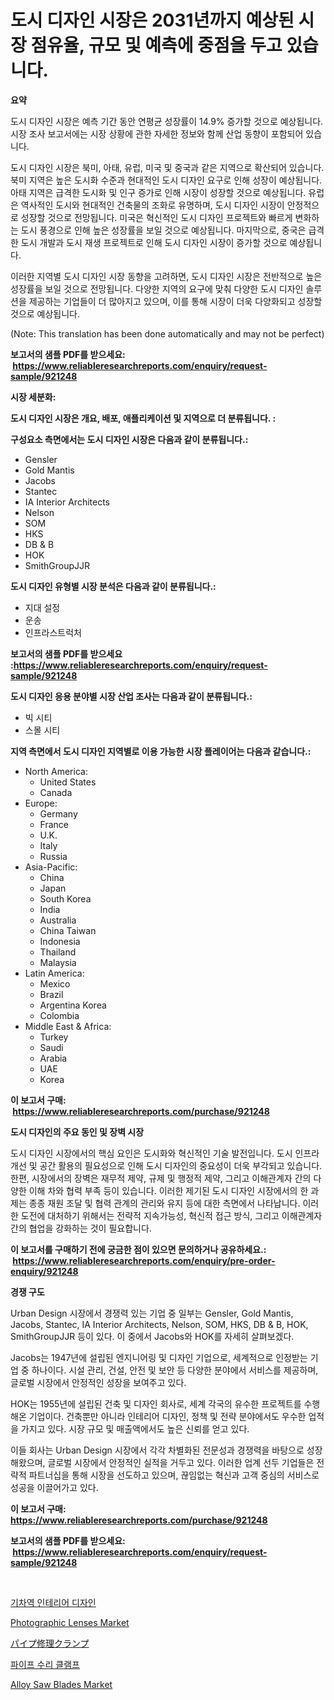 <p><h1>도시 디자인 시장은 2031년까지 예상된 시장 점유율, 규모 및 예측에 중점을 두고 있습니다.</h1></p><p><strong>요약</strong></p>
<p><p>도시 디자인 시장은 예측 기간 동안 연평균 성장률이 14.9% 증가할 것으로 예상됩니다. 시장 조사 보고서에는 시장 상황에 관한 자세한 정보와 함께 산업 동향이 포함되어 있습니다. </p><p>도시 디자인 시장은 북미, 아태, 유럽, 미국 및 중국과 같은 지역으로 확산되어 있습니다. 북미 지역은 높은 도시화 수준과 현대적인 도시 디자인 요구로 인해 성장이 예상됩니다. 아태 지역은 급격한 도시화 및 인구 증가로 인해 시장이 성장할 것으로 예상됩니다. 유럽은 역사적인 도시와 현대적인 건축물의 조화로 유명하며, 도시 디자인 시장이 안정적으로 성장할 것으로 전망됩니다. 미국은 혁신적인 도시 디자인 프로젝트와 빠르게 변화하는 도시 풍경으로 인해 높은 성장률을 보일 것으로 예상됩니다. 마지막으로, 중국은 급격한 도시 개발과 도시 재생 프로젝트로 인해 도시 디자인 시장이 증가할 것으로 예상됩니다.</p><p>이러한 지역별 도시 디자인 시장 동향을 고려하면, 도시 디자인 시장은 전반적으로 높은 성장률을 보일 것으로 전망됩니다. 다양한 지역의 요구에 맞춰 다양한 도시 디자인 솔루션을 제공하는 기업들이 더 많아지고 있으며, 이를 통해 시장이 더욱 다양화되고 성장할 것으로 예상됩니다.</p><p>(Note: This translation has been done automatically and may not be perfect)</p></p>
<p><strong>보고서의 샘플 PDF를 받으세요: &nbsp;<a href="https://www.reliableresearchreports.com/enquiry/request-sample/921248">https://www.reliableresearchreports.com/enquiry/request-sample/921248</a></strong></p>
<p><strong>시장 세분화:</strong></p>
<p><strong> 도시 디자인 시장은 개요, 배포, 애플리케이션 및 지역으로 더 분류됩니다. :</strong></p>
<p><strong>구성요소 측면에서는 도시 디자인 시장은 다음과 같이 분류됩니다.:</strong></p>
<p><ul><li>Gensler</li><li>Gold Mantis</li><li>Jacobs</li><li>Stantec</li><li>IA Interior Architects</li><li>Nelson</li><li>SOM</li><li>HKS</li><li>DB & B</li><li>HOK</li><li>SmithGroupJJR</li></ul></p>
<p><strong> 도시 디자인 유형별 시장 분석은 다음과 같이 분류됩니다.:</strong></p>
<p><ul><li>지대 설정</li><li>운송</li><li>인프라스트럭처</li></ul></p>
<p><strong>보고서의 샘플 PDF를 받으세요 :<a href="https://www.reliableresearchreports.com/enquiry/request-sample/921248">https://www.reliableresearchreports.com/enquiry/request-sample/921248</a></strong></p>
<p><strong> 도시 디자인 응용 분야별 시장 산업 조사는 다음과 같이 분류됩니다.:</strong></p>
<p><ul><li>빅 시티</li><li>스몰 시티</li></ul></p>
<p><strong>지역 측면에서 도시 디자인 지역별로 이용 가능한 시장 플레이어는 다음과 같습니다.:</strong></p>
<p><ul>
    <li>
        North America:
        <ul>
            <li>United States</li>
            <li>Canada</li>
        </ul>
    </li>
    <li>
        Europe:
        <ul>
            <li>Germany</li>
            <li>France</li>
            <li>U.K.</li>
            <li>Italy</li>
            <li>Russia</li>
        </ul>
    </li>
    <li>
        Asia-Pacific:
        <ul>
            <li>China</li>
            <li>Japan</li>
            <li>South Korea</li>
            <li>India</li>
            <li>Australia</li>
            <li>China Taiwan</li>
            <li>Indonesia</li>
            <li>Thailand</li>
            <li>Malaysia</li>
        </ul>
    </li>
    <li>
        Latin America:
        <ul>
            <li>Mexico</li>
            <li>Brazil</li>
            <li>Argentina Korea</li>
            <li>Colombia</li>
        </ul>
    </li>
    <li>
        Middle East & Africa:
        <ul>
            <li>Turkey</li>
            <li>Saudi</li>
            <li>Arabia</li>
            <li>UAE</li>
            <li>Korea</li>
        </ul>
    </li>
    </ul></p>
<p><strong>이 보고서 구매: &nbsp;<a href="https://www.reliableresearchreports.com/purchase/921248">https://www.reliableresearchreports.com/purchase/921248</a></strong></p>
<p><strong>도시 디자인의 주요 동인 및 장벽 시장</strong></p>
<p><p>도시 디자인 시장에서의 핵심 요인은 도시화와 혁신적인 기술 발전입니다. 도시 인프라 개선 및 공간 활용의 필요성으로 인해 도시 디자인의 중요성이 더욱 부각되고 있습니다. 한편, 시장에서의 장벽은 재무적 제약, 규제 및 행정적 제약, 그리고 이해관계자 간의 다양한 이해 차와 협력 부족 등이 있습니다. 이러한 제기된 도시 디자인 시장에서의 한 과제는 종종 재원 조달 및 협력 관계의 관리와 유지 등에 대한 측면에서 나타납니다. 이러한 도전에 대처하기 위해서는 전략적 지속가능성, 혁신적 접근 방식, 그리고 이해관계자 간의 협업을 강화하는 것이 필요합니다.</p></p>
<p><strong>이 보고서를 구매하기 전에 궁금한 점이 있으면 문의하거나 공유하세요.: &nbsp;<a href="https://www.reliableresearchreports.com/enquiry/pre-order-enquiry/921248">https://www.reliableresearchreports.com/enquiry/pre-order-enquiry/921248</a></strong></p>
<p><strong>경쟁 구도</strong></p>
<p><p>Urban Design 시장에서 경쟁력 있는 기업 중 일부는 Gensler, Gold Mantis, Jacobs, Stantec, IA Interior Architects, Nelson, SOM, HKS, DB & B, HOK, SmithGroupJJR 등이 있다. 이 중에서 Jacobs와 HOK를 자세히 살펴보겠다.</p><p>Jacobs는 1947년에 설립된 엔지니어링 및 디자인 기업으로, 세계적으로 인정받는 기업 중 하나이다. 시설 관리, 건설, 안전 및 보안 등 다양한 분야에서 서비스를 제공하며, 글로벌 시장에서 안정적인 성장을 보여주고 있다.</p><p>HOK는 1955년에 설립된 건축 및 디자인 회사로, 세계 각국의 유수한 프로젝트를 수행해온 기업이다. 건축뿐만 아니라 인테리어 디자인, 정책 및 전략 분야에서도 우수한 업적을 가지고 있다. 시장 규모 및 매출액에서도 높은 신뢰를 얻고 있다.</p><p>이들 회사는 Urban Design 시장에서 각각 차별화된 전문성과 경쟁력을 바탕으로 성장해왔으며, 글로벌 시장에서 안정적인 실적을 거두고 있다. 이러한 업계 선두 기업들은 전략적 파트너십을 통해 시장을 선도하고 있으며, 끊임없는 혁신과 고객 중심의 서비스로 성공을 이끌어가고 있다.</p></p>
<p><strong>이 보고서 구매: &nbsp; <a href="https://www.reliableresearchreports.com/purchase/921248">https://www.reliableresearchreports.com/purchase/921248</a></strong></p>
<p><strong>보고서의 샘플 PDF를 받으세요: &nbsp;<a href="https://www.reliableresearchreports.com/enquiry/request-sample/921248">https://www.reliableresearchreports.com/enquiry/request-sample/921248</a></strong><strong></strong></p>
<p>&nbsp;</p>
<p><p><a href="https://github.com/sougarounis/Market-Research-Report-List-2/blob/main/3500275182072.md">기차역 인테리어 디자인</a></p><p><a href="https://github.com/WillieWoodard/Market-Research-Report-List-3/blob/main/photographic-lenses-market.md">Photographic Lenses Market</a></p><p><a href="https://github.com/lababdou/Market-Research-Report-List-2/blob/main/2682155182076.md">パイプ修理クランプ</a></p><p><a href="https://github.com/laholand/Market-Research-Report-List-2/blob/main/2569263182071.md">파이프 수리 클램프</a></p><p><a href="https://issuu.com/reportprime-2/docs/alloy-saw-blades-market-size-2030.pptx">Alloy Saw Blades Market</a></p></p>